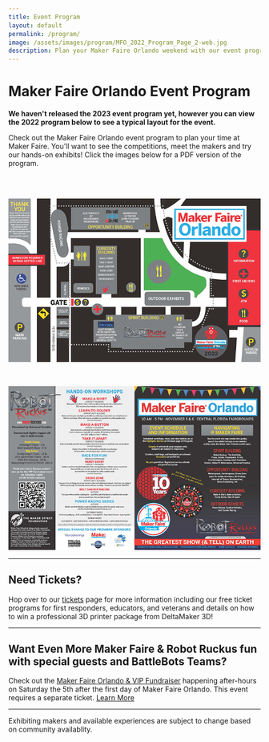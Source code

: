 ```yaml
---
title: Event Program
layout: default
permalink: /program/
image: /assets/images/program/MFO_2022_Program_Page_2-web.jpg
description: Plan your Maker Faire Orlando weekend with our event program!
---
```

# Maker Faire Orlando Event Program

<b>We haven't released the 2023 event program yet, however you can view the 2022 program below to see a typical layout for the event.</B>

Check out the Maker Faire Orlando event program to plan your time at Maker Faire. You'll want to see the competitions, meet the makers and try our hands-on exhibits! Click the images below for a PDF version of the program.


<br><br>

<a href="/assets/images/program/MFO_2022_Program.pdf"><img src="/assets/images/program/MFO_2022_Program_Page_1-web.jpg" alt="Maker Faire Orlando 2022 event program page 1" width="800" /></a>

<br>

<a href="/assets/images/program/MFO_2022_Program.pdf"><img src="/assets/images/program/MFO_2022_Program_Page_2-web.jpg" alt="Maker Faire Orlando 2022 event program page 2" width="800" /></a>

---

## Need Tickets?
Hop over to our [tickets](/attend) page for more information including our free ticket programs for first responders, educators, and veterans and details on how to win a professional 3D printer package from DeltaMaker 3D!

___

## Want Even More Maker Faire & Robot Ruckus fun with special guests and BattleBots Teams?
Check out the [Maker Faire Orlando & VIP Fundraiser](https://events.humanitix.com/mfo2022-vip-fundraiser) happening after-hours on Saturday the 5th after the first day of Maker Faire Orlando. This event requires a separate ticket. [Learn More](https://events.humanitix.com/mfo2022-vip-fundraiser)

---

Exhibiting makers and available experiences are subject to change based on community availablity.
